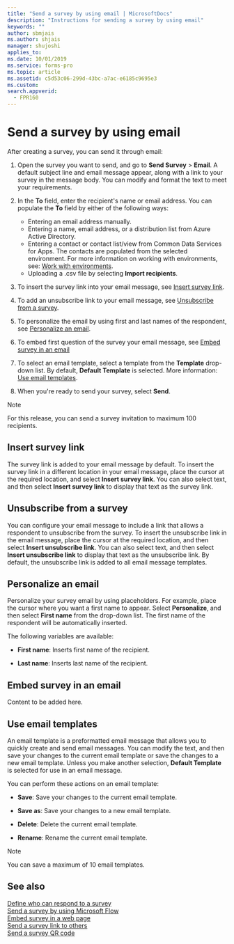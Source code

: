 ```yaml
---
title: "Send a survey by using email | MicrosoftDocs"
description: "Instructions for sending a survey by using email"
keywords: ""
author: sbmjais
ms.author: shjais
manager: shujoshi
applies_to: 
ms.date: 10/01/2019
ms.service: forms-pro
ms.topic: article
ms.assetid: c5d53c06-299d-43bc-a7ac-e6185c9695e3
ms.custom: 
search.appverid:
  - FPR160
---
```


# Send a survey by using email

After creating a survey, you can send it through email: 

1.  Open the survey you want to send, and go to **Send Survey** &gt; **Email**. A default subject line and email message appear, along with a link to your survey in the message body. You can modify and format the text to meet your requirements.

2.  In the **To** field, enter the recipient's name or email address. You can populate the **To** field by either of the following ways:
    - Entering an email address manually.
    - Entering a name, email address, or a distribution list from Azure Active Directory.
    - Entering a contact or contact list/view from Common Data Services for Apps. The contacts are populated from the selected environment. For more information on working with environments, see: [Work with environments](choose-environment.md). 
    - Uploading a .csv file by selecting **Import recipients**.

3.  To insert the survey link into your email message, see [Insert survey link](#insert-survey-link).  

4.  To add an unsubscribe link to your email message, see [Unsubscribe from a survey](#unsubscribe-from-a-survey).  

5.  To personalize the email by using first and last names of the respondent, see [Personalize an email](#personalize-an-email).

6. To embed first question of the survey your email message, see [Embed survey in an email](#embed-survey-in-an-email)

7.  To select an email template, select a template from the **Template** drop-down list. By default, **Default Template** is selected. More information: [Use email templates](#use-email-templates).  

8.  When you're ready to send your survey, select **Send**.

> [!NOTE]
> For this release, you can send a survey invitation to maximum 100 recipients.

## Insert survey link

The survey link is added to your email message by default. To insert the survey link in a different location in your email message, place the cursor at the required location, and select **Insert survey link**. You can also select text, and then select **Insert survey link** to display that text as the survey link.

## Unsubscribe from a survey

You can configure your email message to include a link that allows a respondent to unsubscribe from the survey. To insert the unsubscribe link in the email message, place the cursor at the required location, and then select **Insert unsubscribe link**. You can also select text, and then select **Insert unsubscribe link** to display that text as the unsubscribe link. By default, the unsubscribe link is added to all email message templates.

## Personalize an email

Personalize your survey email by using placeholders. For example, place the cursor where you want a first name to appear. Select **Personalize**, and then select **First name** from the drop-down list. The first name of the respondent will be automatically inserted. 

The following variables are available:

- **First name**: Inserts first name of the recipient.

- **Last name**: Inserts last name of the recipient.

## Embed survey in an email

Content to be added here.

## Use email templates

An email template is a preformatted email message that allows you to quickly create and send email messages. You can modify the text, and then save your changes to the current email template or save the changes to a new email template. Unless you make another selection, **Default Template** is selected for use in an email message. 

You can perform these actions on an email template:

- **Save**: Save your changes to the current email template.

- **Save as**: Save your changes to a new email template.

- **Delete**: Delete the current email template.

- **Rename**: Rename the current email template.

> [!NOTE]
> You can save a maximum of 10 email templates.

## See also

[Define who can respond to a survey](invite-settings.md)<br>
[Send a survey by using Microsoft Flow](send-survey-microsoft-flow.md)<br>
[Embed survey in a web page](embed-web-page.md)<br>
[Send a survey link to others](send-survey-link.md)<br>
[Send a survey QR code](send-survey-qrcode.md)
